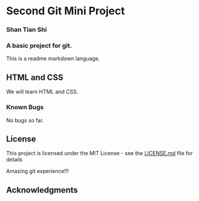 # Second Git Mini Project

### Shan Tian Shi

### A basic project for git. 

This is a readme markdown language.

## HTML and CSS

We will learn HTML and CSS.

### Known Bugs

No bugs so far. 

## License

This project is licensed under the MIT License - see the [LICENSE.md](LICENSE.md) file for details 

Amazing git experience!!!
## Acknowledgments


